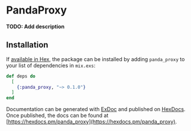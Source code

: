 # PandaProxy

**TODO: Add description**

## Installation

If [available in Hex](https://hex.pm/docs/publish), the package can be installed
by adding `panda_proxy` to your list of dependencies in `mix.exs`:

```elixir
def deps do
  [
    {:panda_proxy, "~> 0.1.0"}
  ]
end
```

Documentation can be generated with [ExDoc](https://github.com/elixir-lang/ex_doc)
and published on [HexDocs](https://hexdocs.pm). Once published, the docs can
be found at [https://hexdocs.pm/panda_proxy](https://hexdocs.pm/panda_proxy).

